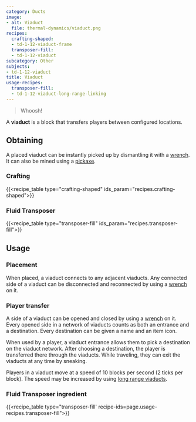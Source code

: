 ```yaml
---
category: Ducts
image:
- alt: Viaduct
  file: thermal-dynamics/viaduct.png
recipes:
  crafting-shaped:
  - td-1-12-viaduct-frame
  transposer-fill:
  - td-1-12-viaduct
subcategory: Other
subjects:
- td-1-12-viaduct
title: Viaduct
usage-recipes:
  transposer-fill:
  - td-1-12-viaduct-long-range-linking
---
```


> Whoosh!


A **viaduct** is a block that transfers players between configured locations.


Obtaining
---------

A placed viaduct can be instantly picked up by dismantling it with a
[wrench](../../wrenches/). It can also be mined using a
[pickaxe](https://minecraft.gamepedia.com/Pickaxe).

### Crafting
{{<recipe_table type="crafting-shaped" ids_param="recipes.crafting-shaped">}}

### Fluid Transposer
{{<recipe_table type="transposer-fill" ids_param="recipes.transposer-fill">}}


Usage
-----

### Placement
When placed, a viaduct connects to any adjacent viaducts. Any connected side of
a viaduct can be disconnected and reconnected by using a
[wrench](../../wrenches/) on it.

### Player transfer
A side of a viaduct can be opened and closed by using a
[wrench](../../wrenches/) on it. Every opened side in a network of viaducts
counts as both an entrance and a destination. Every destination can be given a
name and an item icon.

When used by a player, a viaduct entrance allows them to pick a destination on
the viaduct network. After choosing a destination, the player is transferred
there through the viaducts. While traveling, they can exit the viaducts at any
time by sneaking.

Players in a viaduct move at a speed of 10 blocks per second (2 ticks per
block). The speed may be increased by using [long range
viaducts](../long-range-viaduct/).


### Fluid Transposer ingredient
{{<recipe_table type="transposer-fill' recipe-ids=page.usage-recipes.transposer-fill">}}
